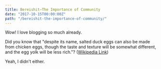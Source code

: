 ```yaml
---
title: Bereishit—The Importance of Community
date: "2017-10-15T00:00:00Z"
path: "/bereishit-the-importance-of-community/"
---
```


Wow! I love blogging so much already.

Did you know that "despite its name, salted duck eggs can also be made from chicken eggs, though the taste and texture will be somewhat different, and the egg yolk will be less rich."? ([Wikipedia Link](http://en.wikipedia.org/wiki/Salted_duck_egg))

Yeah, I didn't either.

